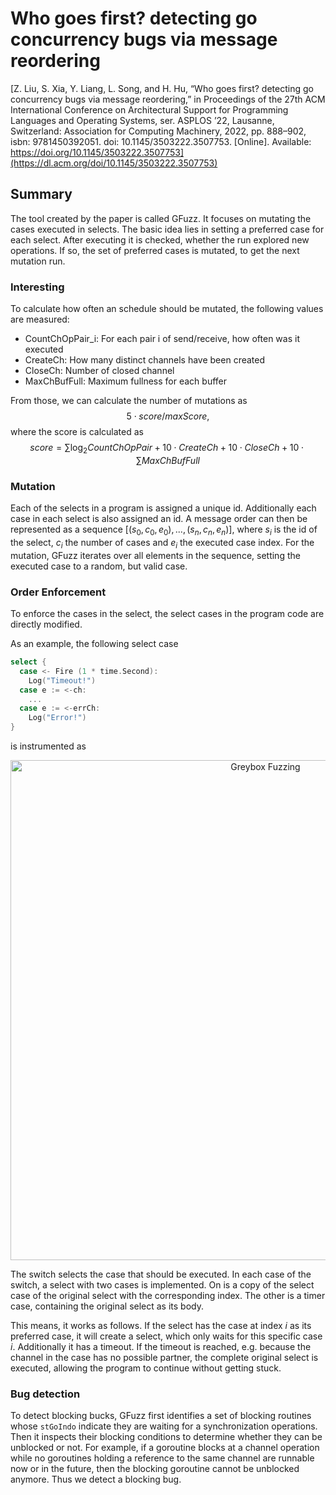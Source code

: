 # Who goes first? detecting go concurrency bugs via message reordering

[Z. Liu, S. Xia, Y. Liang, L. Song, and H. Hu, “Who goes first? detecting go concurrency
bugs via message reordering,” in Proceedings of the 27th ACM International Conference on
Architectural Support for Programming Languages and Operating Systems, ser. ASPLOS
’22, Lausanne, Switzerland: Association for Computing Machinery, 2022, pp. 888–902, isbn:
9781450392051. doi: 10.1145/3503222.3507753. [Online]. Available: https://doi.org/10.1145/3503222.3507753](https://dl.acm.org/doi/10.1145/3503222.3507753)

## Summary

The tool created by the paper is called GFuzz. It focuses on
mutating the cases executed in selects. The basic idea lies in
setting a preferred case for each select. After executing it is checked, whether the run explored new operations. If so, the set of preferred cases is mutated, to get the next mutation run.

### Interesting

To calculate how often an schedule should be mutated, the following values are measured:

- CountChOpPair_i: For each pair i of send/receive, how often was it executed
- CreateCh: How many distinct channels have been created
- CloseCh: Number of closed channel
- MaxChBufFull: Maximum fullness for each buffer

From those, we can calculate the number of mutations as $$5 \cdot score/maxScore,$$ where the score is calculated as $$score = \sum\log_2 CountChOpPair + 10 \cdot CreateCh + 10 \cdot CloseCh + 10 \cdot \sum MaxChBufFull$$

### Mutation
Each of the selects in a program is assigned a unique id. Additionally each case in each select is also assigned an id.
A message order can then be represented as a sequence $[(s_0, c_0, e_0),...,(s_n, c_n, e_n)]$, where $s_i$ is the id of the select, $c_i$ the number of cases and $e_i$ the executed case index. For the mutation, GFuzz iterates over all elements in the sequence, setting the executed case to a random, but valid case.

### Order Enforcement
To enforce the cases in the select, the select cases in the program
code are directly modified.

As an example, the following select case

```go
select {
  case <- Fire (1 * time.Second):
    Log("Timeout!")
  case e := <-ch:
    ...
  case e := <-errCh:
    Log("Error!")
}
```

is instrumented as

<center><img src="../img/relatedWorkGFuzzOrderEnforcement.png" alt="Greybox Fuzzing" width="800px" height=auto></center>

The switch selects the case that should be executed. In each case of the switch, a select with two cases is implemented. On is a copy of the select case of the original select with the corresponding index.
The other is a timer case, containing the original select as its body.

This means, it works as follows. If the select has the case at index $i$ as its preferred case, it will create a select, which only waits for this specific case $i$. Additionally it has a timeout. If the timeout is reached, e.g. because the channel in the case has no possible partner, the complete original select is executed, allowing the program to continue without getting stuck.

### Bug detection
To detect blocking bucks, GFuzz first identifies a set of blocking routines whose `stGoIndo` indicate they are waiting for a synchronization operations. Then it inspects their blocking conditions to determine whether
they can be unblocked or not. For example, if a goroutine blocks
at a channel operation while no goroutines holding a reference
to the same channel are runnable now or in the future, then the
blocking goroutine cannot be unblocked anymore. Thus we detect
a blocking bug.